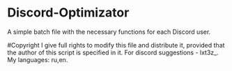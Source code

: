 # Discord-Optimizator
A simple batch file with the necessary functions for each Discord user.


#Copyright
I give full rights to modify this file and distribute it, provided that the author of this script is specified in it. For discord suggestions - lxt3z_. 
My languages: ru,en.
